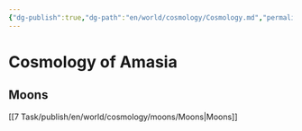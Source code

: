 ```yaml
---
{"dg-publish":true,"dg-path":"en/world/cosmology/Cosmology.md","permalink":"/en/world/cosmology/cosmology/","created":"2025-02-11T16:19:21.066+01:00","updated":"2025-02-11T16:23:27.831+01:00"}
---
```



# Cosmology of Amasia
## Moons
[[7 Task/publish/en/world/cosmology/moons/Moons\|Moons]]